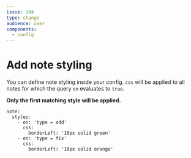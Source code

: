 ```yaml
---
issue: 104
type: change
audience: user
components:
  - config
---
```

# Add note styling

You can define note styling inside your config.
`css` will be applied to all notes for which the query `on` evaluates to `true`.

**Only the first matching style will be applied.**

```
note:
  styles:
    - on: 'type = add'
      css:
        borderLeft: '10px solid green'
    - on: 'type = fix'
      css:
        borderLeft: '10px solid orange'
```
